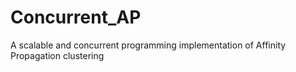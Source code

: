 # Concurrent_AP
A scalable and concurrent programming implementation of Affinity Propagation clustering
